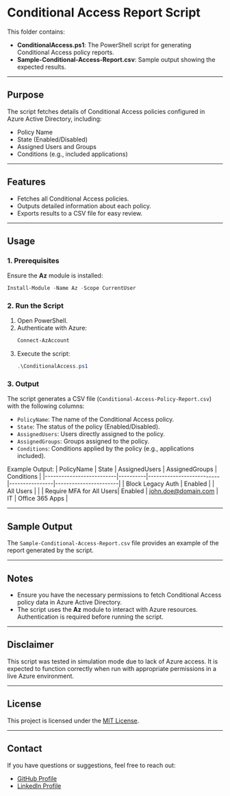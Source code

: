 # Conditional Access Report Script

This folder contains:
- **ConditionalAccess.ps1**: The PowerShell script for generating Conditional Access policy reports.
- **Sample-Conditional-Access-Report.csv**: Sample output showing the expected results.

---

## Purpose
The script fetches details of Conditional Access policies configured in Azure Active Directory, including:
- Policy Name
- State (Enabled/Disabled)
- Assigned Users and Groups
- Conditions (e.g., included applications)

---

## Features
- Fetches all Conditional Access policies.
- Outputs detailed information about each policy.
- Exports results to a CSV file for easy review.

---

## Usage

### **1. Prerequisites**
Ensure the **Az** module is installed:
```powershell
Install-Module -Name Az -Scope CurrentUser
```

### **2. Run the Script**
1. Open PowerShell.
2. Authenticate with Azure:
   ```powershell
   Connect-AzAccount
   ```
3. Execute the script:
   ```powershell
   .\ConditionalAccess.ps1
   ```

### **3. Output**
The script generates a CSV file (`Conditional-Access-Policy-Report.csv`) with the following columns:
- `PolicyName`: The name of the Conditional Access policy.
- `State`: The status of the policy (Enabled/Disabled).
- `AssignedUsers`: Users directly assigned to the policy.
- `AssignedGroups`: Groups assigned to the policy.
- `Conditions`: Conditions applied by the policy (e.g., applications included).

Example Output:
| PolicyName              | State    | AssignedUsers            | AssignedGroups | Conditions            |
|--------------------------|----------|--------------------------|----------------|-----------------------|
| Block Legacy Auth        | Enabled  |                          | All Users      |                       |
| Require MFA for All Users| Enabled  | john.doe@domain.com      | IT             | Office 365 Apps       |

---

## Sample Output
The `Sample-Conditional-Access-Report.csv` file provides an example of the report generated by the script.

---

## Notes
- Ensure you have the necessary permissions to fetch Conditional Access policy data in Azure Active Directory.
- The script uses the **Az** module to interact with Azure resources. Authentication is required before running the script.

---

## Disclaimer
This script was tested in simulation mode due to lack of Azure access. It is expected to function correctly when run with appropriate permissions in a live Azure environment.

---
## License
This project is licensed under the [MIT License](https://github.com/balladbydragons/Powershell-Scripts/blob/main/LICENSE.md).

---

## Contact
If you have questions or suggestions, feel free to reach out:
- [GitHub Profile](https://github.com/balladbydragons)
- [LinkedIn Profile](https://www.linkedin.com/in/helen-najar)
